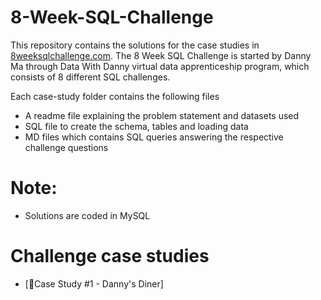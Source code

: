 # 8-Week-SQL-Challenge

This repository contains the solutions for the case studies in [8weeksqlchallenge.com](https://8weeksqlchallenge.com/). The 8 Week SQL Challenge is started by Danny Ma through Data With Danny virtual data apprenticeship program, which consists of 8 different SQL challenges.

Each case-study folder contains the following files

* A readme file explaining the problem statement and datasets used
* SQL file to create the schema, tables and loading data
* MD files which contains SQL queries answering the respective challenge questions
  
# Note:

* Solutions are coded in MySQL
  
# Challenge case studies
* [🍜Case Study #1 - Danny's Diner]
